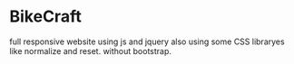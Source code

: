# BikeCraft
full responsive website using js and jquery also using some CSS libraryes like normalize and reset. without bootstrap.
